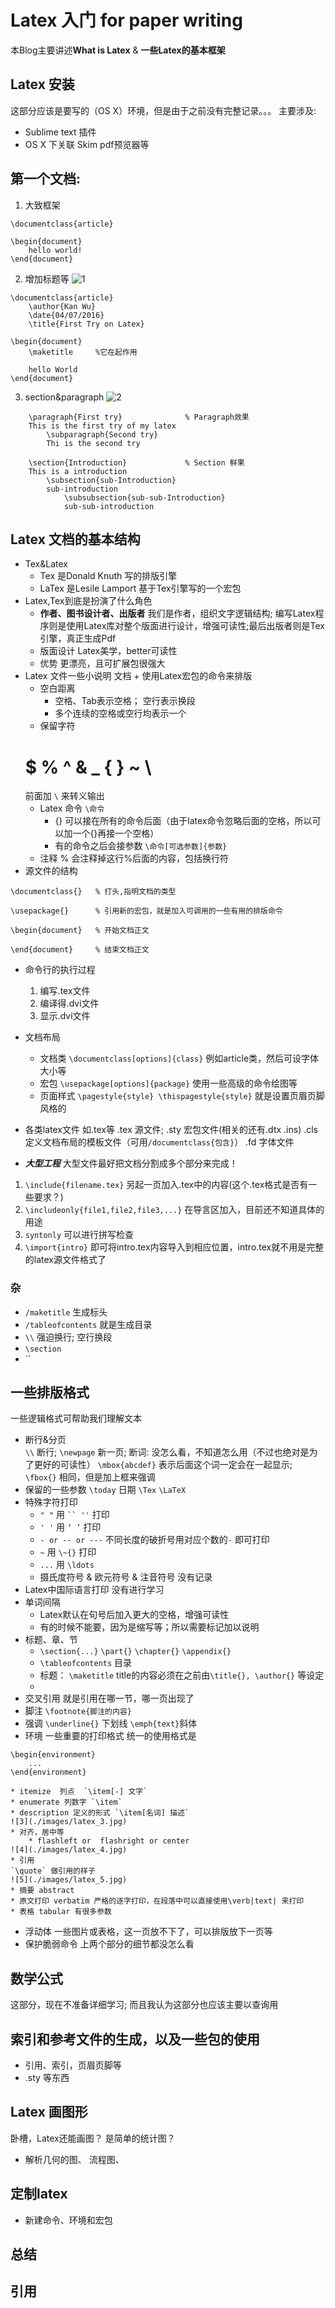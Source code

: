 # Latex 入门 for paper writing
本Blog主要讲述**What is Latex** & **一些Latex的基本框架**

## Latex 安装
这部分应该是要写的（OS X）环境，但是由于之前没有完整记录。。。
主要涉及:

* Sublime text 插件
* OS X 下关联 Skim pdf预览器等

## 第一个文档:

1. 大致框架
``` 
\documentclass{article}

\begin{document}
	hello world! 
\end{document}
```
2. 增加标题等
![1](./images/latex_1.jpg)

```
\documentclass{article}
	\author{Kan Wu}
	\date{04/07/2016}
	\title{First Try on Latex}

\begin{document}
	\maketitle     %它在起作用	 

	hello World
\end{document}
```
3. section&paragraph
![2](./images/latex_2.jpg)
```
	\paragraph{First try}              % Paragraph效果
	This is the first try of my latex
		\subparagraph{Second try}
		Thi is the second try

	\section{Introduction}             % Section 鲜果      
	This is a introduction 
		\subsection{sub-Introduction} 
		sub-introduction
			\subsubsection{sub-sub-Introduction} 
			sub-sub-introduction
```

## Latex 文档的基本结构 
* Tex&Latex
	* Tex 是Donald Knuth 写的排版引擎
	* LaTex 是Lesile Lamport 基于Tex引擎写的一个宏包  
* Latex,Tex到底是扮演了什么角色
	* **作者、图书设计者、出版者**
	我们是作者，组织文字逻辑结构; 编写Latex程序则是使用Latex库对整个版面进行设计，增强可读性;最后出版者则是Tex引擎，真正生成Pdf 
	* 版面设计 Latex美学，better可读性
	* 优势 更漂亮，且可扩展包很强大
* Latex 文件一些小说明 
文档 + 使用Latex宏包的命令来排版
	* 空白距离
		* 空格、Tab表示空格； 空行表示换段
		* 多个连续的空格或空行均表示一个
	* 保留字符
	 # $ % ^ & _ { } ~ \ 
 	 前面加 `\` 来转义输出
	* Latex 命令
	`\命令`
		* {} 可以接在所有的命令后面（由于latex命令忽略后面的空格，所以可以加一个{}再接一个空格）
		* 有的命令之后会接参数 `\命令[可选参数]{参数}`
	* 注释
	% 会注释掉这行%后面的内容，包括换行符
* 源文件的结构 
``` 
\documentclass{}   % 打头,指明文档的类型

\usepackage{}      % 引用新的宏包，就是加入可调用的一些有用的排版命令

\begin{document}   % 开始文档正文

\end{document}     % 结束文档正文

```
* 命令行的执行过程 
	1. 编写.tex文件 
	2. 编译得.dvi文件
	3. 显示.dvi文件 
* 文档布局
	* 文档类  `\documentclass[options]{class}` 例如article类，然后可设字体大小等
	* 宏包 `\usepackage[options]{package}` 使用一些高级的命令绘图等
	* 页面样式 `\pagestyle{style} \thispagestyle{style}` 就是设置页眉页脚风格的
* 各类latex文件 如.tex等
.tex 源文件; .sty 宏包文件(相关的还有.dtx .ins) 
.cls 定义文档布局的模板文件（可用`/documentclass{包含}`）
.fd 字体文件

* ***大型工程*** 
大型文件最好把文档分割成多个部分来完成！ 
1. `\include{filename.tex}` 另起一页加入.tex中的内容(这个.tex格式是否有一些要求？)
2. `\includeonly{file1,file2,file3,...}` 在导言区加入，目前还不知道具体的用途
3. `syntonly` 可以进行拼写检查
4. `\import{intro}` 即可将intro.tex内容导入到相应位置，intro.tex就不用是完整的latex源文件格式了
### 杂
* `/maketitle` 生成标头
* `/tableofcontents` 就是生成目录
* `\\` 强迫换行; 空行换段
* `\section`
* ``

## 一些排版格式
一些逻辑格式可帮助我们理解文本

* 断行&分页  
`\\` 断行; `\newpage` 新一页; 
断词: 没怎么看，不知道怎么用（不过也绝对是为了更好的可读性）
`\mbox{abcdef}` 表示后面这个词一定会在一起显示; `\fbox{}` 相同，但是加上框来强调
* 保留的一些参数
`\today` 日期
`\Tex` `\LaTeX` 
* 特殊字符打印
	* `" "` 用 ` `` '' ` 打印
	* `' '` 用 ` ‘ ’ ` 打印
	* `- or -- or ---` 不同长度的破折号用对应个数的`-` 即可打印
	* `~` 用 `\~{}` 打印
	* `...` 用 `\ldots` 
	* 摄氏度符号 & 欧元符号 & 注音符号 没有记录
* Latex中国际语言打印 
没有进行学习
* 单词间隔
	* Latex默认在句号后加入更大的空格，增强可读性
	* 有的时候不能要，因为是缩写等；所以需要标记加以说明
* 标题、章、节
	* `\section{...}` `\part{}` `\chapter{}` `\appendix{}`
	* `\tableofcontents` 目录
	* 标题： `\maketitle`  title的内容必须在之前由`\title{}, \author{}` 等设定
	* 
* 交叉引用
就是引用在哪一节，哪一页出现了
* 脚注 `\footnote{脚注的内容}`
* 强调 `\underline{}` 下划线 `\emph{text}`斜体
* 环境 一些重要的打印格式
统一的使用格式是 
```
\begin{environment}
	... 
\end{environment}
```
	* itemize  列点  `\item[-] 文字`
	* enumerate 列数字 `\item`
	* description 定义的形式 `\item[名词] 描述`
	![3](./images/latex_3.jpg)
	* 对齐，居中等
		* flashleft or  flashright or center
	![4](./images/latex_4.jpg)
	* 引用
	`\quote` 做引用的样子
	![5](./images/latex_5.jpg)
	* 摘要 abstract
	* 原文打印 verbatim 严格的逐字打印，在段落中可以直接使用\verb|text| 来打印
	* 表格 tabular 有很多参数

* 浮动体
一些图片或表格，这一页放不下了，可以排版放下一页等
* 保护脆弱命令
上两个部分的细节都没怎么看

## 数学公式
这部分，现在不准备详细学习; 而且我认为这部分也应该主要以查询用 

## 索引和参考文件的生成，以及一些包的使用
* 引用、索引，页眉页脚等
* .sty 等东西

## Latex 画图形
卧槽，Latex还能画图？ 是简单的统计图？ 
* 解析几何的图、 流程图、 
## 定制latex
* 新建命令、环境和宏包


## 总结

## 引用 
